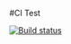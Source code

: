 #CI Test

[![Build status](https://ci.appveyor.com/api/projects/status/b24j578b0bwtho8k?svg=true)](https://ci.appveyor.com/project/Gu-helen04/ajs-4-2)
